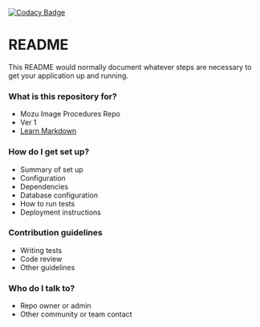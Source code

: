 [![Codacy Badge](https://api.codacy.com/project/badge/2cab839e85084141bc628b3b39276ead)](https://www.codacy.com/app/relic7/mozu_img)

# README #

This README would normally document whatever steps are necessary to get your application up and running.

### What is this repository for? ###

* Mozu Image Procedures Repo
* Ver 1
* [Learn Markdown](https://bitbucket.org/tutorials/markdowndemo)

### How do I get set up? ###

* Summary of set up
* Configuration
* Dependencies
* Database configuration
* How to run tests
* Deployment instructions

### Contribution guidelines ###

* Writing tests
* Code review
* Other guidelines

### Who do I talk to? ###

* Repo owner or admin
* Other community or team contact